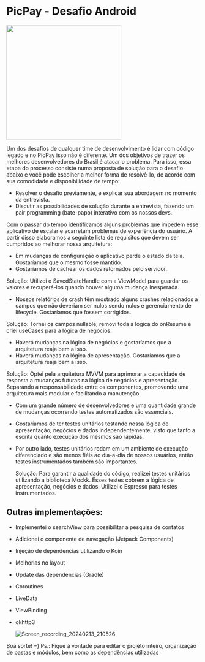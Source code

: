 # PicPay - Desafio Android

<img src="https://github.com/mobilepicpay/desafio-android/blob/master/desafio-picpay.gif" width="300"/>

Um dos desafios de qualquer time de desenvolvimento é lidar com código legado e no PicPay isso não é diferente. Um dos objetivos de trazer os melhores desenvolvedores do Brasil é atacar o problema.
Para isso, essa etapa do processo consiste numa proposta de solução para o desafio abaixo e você pode escolher a melhor forma de resolvê-lo, de acordo com sua comodidade e disponibilidade de tempo:
- Resolver o desafio previamente, e explicar sua abordagem no momento da entrevista.
- Discutir as possibilidades de solução durante a entrevista, fazendo um pair programming (bate-papo) interativo com os nossos devs.

Com o passar do tempo identificamos alguns problemas que impedem esse aplicativo de escalar e acarretam problemas de experiência do usuário. A partir disso elaboramos a seguinte lista de requisitos que devem ser cumpridos ao melhorar nossa arquitetura:

- Em mudanças de configuração o aplicativo perde o estado da tela. Gostaríamos que o mesmo fosse mantido.
- Gostaríamos de cachear os dados retornados pelo servidor.
  
Solução: Utilizei o SavedStateHandle com a ViewModel para guardar os valores e recuperá-los quando houver alguma mudança inesperada.

- Nossos relatórios de crash têm mostrado alguns crashes relacionados a campos que não deveriam ser nulos sendo nulos e gerenciamento de lifecycle. Gostaríamos que fossem corrigidos.
  
Solução: Tornei os campos nullable, removi toda a lógica do onResume e criei useCases para a lógica de negócios.

- Haverá mudanças na lógica de negócios e gostaríamos que a arquitetura reaja bem a isso.
- Haverá mudanças na lógica de apresentação. Gostaríamos que a arquitetura reaja bem a isso.
  
Solução: Optei pela arquitetura MVVM para aprimorar a capacidade de resposta a mudanças futuras na lógica de negócios e apresentação.
Separando a responsabilidade entre os componentes, promovendo uma arquitetura mais modular e facilitando a manutenção. 

 - Com um grande número de desenvolvedores e uma quantidade grande de mudanças ocorrendo testes automatizados são essenciais.
  - Gostaríamos de ter testes unitários testando nossa lógica de apresentação, negócios e dados independentemente, visto que tanto a escrita quanto execução dos mesmos são rápidas.
  - Por outro lado, testes unitários rodam em um ambiente de execução diferenciado e são menos fiéis ao dia-a-dia de nossos usuários, então testes instrumentados também são importantes.
    
    Solução: Para garantir a qualidade do código, realizei testes unitários utilizando a biblioteca Mockk.
     Esses testes cobrem a lógica de apresentação, negócios e dados.
    Utilizei o Espresso para testes instrumentados.

## Outras implementações:
- Implementei o searchView para possibilitar a pesquisa de contatos
- Adicionei o componente de navegação (Jetpack Components)
- Injeção de dependencias utilizando o Koin
- Melhorias no layout
- Update das dependencias (Gradle)
- Coroutines
- LiveData
- ViewBinding
- okhttp3
  
  ![Screen_recording_20240213_210526](https://github.com/Araujo-Raiara/desafio-android/assets/62944970/f84df387-61be-4b51-bc35-1500c3ee37d6)

Boa sorte! =)
Ps.: Fique à vontade para editar o projeto inteiro, organização de pastas e módulos, bem como as dependências utilizadas
